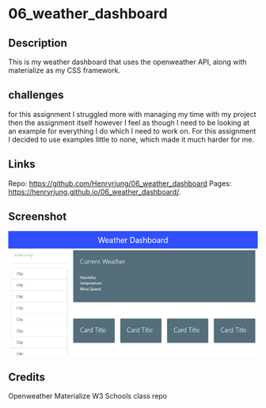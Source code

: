 # 06_weather_dashboard

## Description

This is my weather dashboard that uses the openweather API, along with materialize as my CSS framework.

## challenges

for this assignment I struggled more with managing my time with my project then the assignment itself however I feel as though I need to be looking at an example for everything I do which I need to work on. For this assignment I decided to use examples little to none, which made it much harder for me.

## Links

Repo: https://github.com/Henryrjung/06_weather_dashboard
Pages: https://henryrjung.github.io/06_weather_dashboard/.

## Screenshot

![Image 1](./assets/06_weather.PNG)

## Credits

Openweather
Materialize
W3 Schools
class repo
